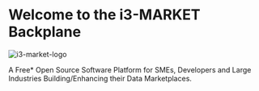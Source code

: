 # Welcome to the i3-MARKET Backplane
![i3-market-logo](https://www.i3-market.eu/wp-content/uploads/2021/05/i3-Market-Logo-2021-stage-1.png)

A Free* Open Source Software Platform for SMEs, Developers and Large Industries Building/Enhancing their Data Marketplaces.
